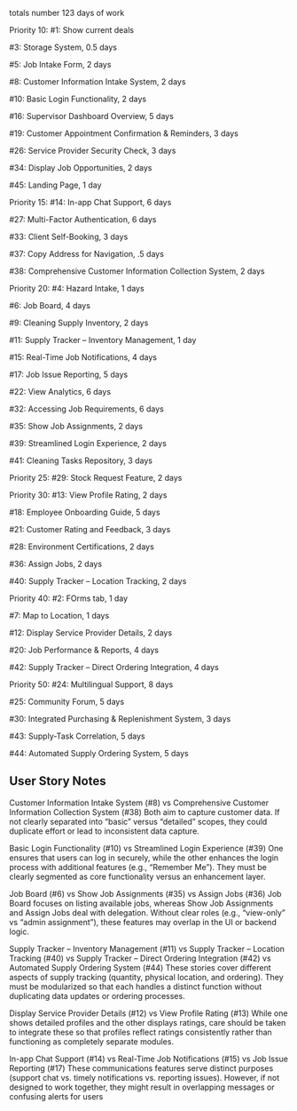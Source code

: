 totals number 123 days of work

Priority 10:
#1: Show current deals

#3: Storage System, 0.5 days

#5: Job Intake Form, 2 days

#8: Customer Information Intake System, 2 days

#10: Basic Login Functionality, 2 days

#16: Supervisor Dashboard Overview, 5 days

#19: Customer Appointment Confirmation & Reminders, 3 days

#26: Service Provider Security Check, 3 days

#34: Display Job Opportunities, 2 days

#45: Landing Page, 1 day

Priority 15:
#14: In-app Chat Support, 6 days

#27: Multi-Factor Authentication, 6 days

#33: Client Self-Booking, 3 days

#37: Copy Address for Navigation, .5 days

#38: Comprehensive Customer Information Collection System, 2 days

Priority 20:
#4: Hazard Intake, 1 days

#6: Job Board, 4 days

#9: Cleaning Supply Inventory, 2 days

#11: Supply Tracker – Inventory Management, 1 day

#15: Real-Time Job Notifications, 4 days

#17: Job Issue Reporting, 5 days

#22: View Analytics, 6 days

#32: Accessing Job Requirements, 6 days

#35: Show Job Assignments, 2 days

#39: Streamlined Login Experience, 2 days

#41: Cleaning Tasks Repository, 3 days

Priority 25:
#29: Stock Request Feature, 2 days

Priority 30:
#13: View Profile Rating, 2 days

#18: Employee Onboarding Guide, 5 days

#21: Customer Rating and Feedback, 3 days

#28: Environment Certifications, 2 days

#36: Assign Jobs, 2 days

#40: Supply Tracker – Location Tracking, 2 days

Priority 40:
#2: FOrms tab, 1 day

#7: Map to Location, 1 days

#12: Display Service Provider Details, 2 days

#20: Job Performance & Reports, 4 days

#42: Supply Tracker – Direct Ordering Integration, 4 days

Priority 50:
#24: Multilingual Support, 8 days

#25: Community Forum, 5 days

#30: Integrated Purchasing & Replenishment System, 3 days

#43: Supply-Task Correlation, 5 days

#44: Automated Supply Ordering System, 5 days


## User Story Notes ##
Customer Information Intake System (#8) vs Comprehensive Customer Information Collection System (#38) Both aim to capture customer data. If not clearly separated into “basic” versus “detailed” scopes, they could duplicate effort or lead to inconsistent data capture.

Basic Login Functionality (#10) vs Streamlined Login Experience (#39) One ensures that users can log in securely, while the other enhances the login process with additional features (e.g., “Remember Me”). They must be clearly segmented as core functionality versus an enhancement layer.

Job Board (#6) vs Show Job Assignments (#35) vs Assign Jobs (#36) Job Board focuses on listing available jobs, whereas Show Job Assignments and Assign Jobs deal with delegation. Without clear roles (e.g., “view-only” vs “admin assignment”), these features may overlap in the UI or backend logic.

Supply Tracker – Inventory Management (#11) vs Supply Tracker – Location Tracking (#40) vs Supply Tracker – Direct Ordering Integration (#42) vs Automated Supply Ordering System (#44) These stories cover different aspects of supply tracking (quantity, physical location, and ordering). They must be modularized so that each handles a distinct function without duplicating data updates or ordering processes.

Display Service Provider Details (#12) vs View Profile Rating (#13) While one shows detailed profiles and the other displays ratings, care should be taken to integrate these so that profiles reflect ratings consistently rather than functioning as completely separate modules.

In-app Chat Support (#14) vs Real-Time Job Notifications (#15) vs Job Issue Reporting (#17) These communications features serve distinct purposes (support chat vs. timely notifications vs. reporting issues). However, if not designed to work together, they might result in overlapping messages or confusing alerts for users